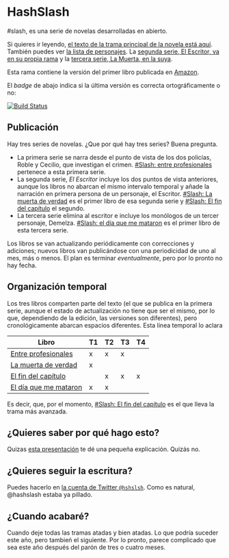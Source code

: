 HashSlash
=========

<p>#slash, es una serie de novelas desarrolladas en abierto. </p>

Si quieres ir leyendo,
 [el texto de la trama principal de la novela está aquí](texto/HashSlash.md). También
 puedes ver [la lista de personajes](texto/personajes.md). La
 [segunda serie, El Escritor, va en su propia rama](https://github.com/JJ/HashSlash/tree/writer)
 y la [tercera serie, La Muerta, en la suya](https://github.com/JJ/HashSlash/tree/muerta).

Esta rama contiene la versión del primer libro publicada en [Amazon](https://www.amazon.es/dp/B00IBIYHC0?tag=atalaya-21&camp=3634&creative=24822&linkCode=as4&creativeASIN=B00IBIYHC0&adid=1EVADRJMZ0K0CCCVE6EX&).

 El *badge* de abajo indica si la última versión es correcta
 ortográficamente o no:
 
[![Build Status](https://travis-ci.org/JJ/HashSlash.png)](https://travis-ci.org/JJ/HashSlash)

Publicación
---

Hay tres series de novelas. ¿Que por qué hay tres series? Buena
pregunta. 

* La primera serie se narra desde el punto de vista de los dos
policías, Roble y Cecilio, que investigan el
crimen. [#Slash: entre profesionales](https://www.amazon.es/dp/B00IVTNGBC?tag=atalaya-21&camp=3634&creative=24822&linkCode=as4&creativeASIN=B00IVTNGBC&adid=1W363DEYN6EVATY6FDCH&)
pertenece a esta primera serie.
* La segunda serie, _El Escritor_ incluye los dos puntos de vista anteriores, aunque
los libros no abarcan el mismo intervalo temporal y añade la narración
en primera persona de un personaje, el
Escritor. [#Slash: La muerta de verdad](https://www.amazon.es/dp/B00IBIYHC0?tag=atalaya-21&camp=3634&creative=24822&linkCode=as4&creativeASIN=B00IBIYHC0&adid=1QPHCEY5JGN96X9AM0MN&)
es el primer libro de esa segunda serie y
[#Slash: El fin del capítulo](https://www.amazon.es/dp/B00KUWR20O?tag=atalaya-21&camp=3634&creative=24822&linkCode=as4&creativeASIN=B00KUWR20O&adid=1YP1MMRAW7NA31WCDKNS&)
el segundo.
* La tercera serie elimina al escritor e incluye los monólogos de un
  tercer personaje,
  Demelza. [#Slash: el día que me mataron](https://www.amazon.es/dp/B006HV9PE8?tag=atalaya-21&camp=3634&creative=24822&linkCode=as4&creativeASIN=B006HV9PE8&adid=0ATJHNDQKCGZ1DRRJ7FG&)
  es el primer libro de esta tercera serie.

Los libros se van actualizando periódicamente con correcciones y
adiciones; nuevos libros van publicándose con una periodicidad de uno
al mes, más o menos. El plan es terminar *eventualmente*, pero por lo
pronto no hay fecha. 

Organización temporal
---

Los tres libros comparten parte del texto (el que se publica en la
primera serie, aunque el estado de actualización no tiene que ser el
mismo, por lo que, dependiendo de la edición, las versiones son
diferentes), pero cronológicamente abarcan espacios diferentes. Esta
línea temporal lo aclara

|Libro | T1 | T2 | T3 | T4 |
|-------|---- | --- | --- | --- |
|[Entre profesionales](https://www.amazon.es/dp/B00IVTNGBC?tag=atalaya-21&camp=3634&creative=24822&linkCode=as4&creativeASIN=B00IVTNGBC&adid=1QZWAVN16K0F9J9R8F5Q&) | x | x | x |  |
|[La muerta de verdad](https://www.amazon.es/dp/B00IBIYHC0?tag=atalaya-21&camp=3634&creative=24822&linkCode=as4&creativeASIN=B00IBIYHC0&adid=0BFKG8HBSKA1B4HDGZ4W&) | x |   |   |   |
|[El fin del capítulo](https://www.amazon.es/dp/B00KUWR20O?tag=atalaya-21&camp=3634&creative=24822&linkCode=as4&creativeASIN=B00KUWR20O&adid=1B7ZJCX2J0R13SW4P0QS&) |  | x | x | x | 
|[El día que me mataron](https://www.amazon.es/dp/B006HV9PE8?tag=atalaya-21&camp=3634&creative=24822&linkCode=as4&creativeASIN=B006HV9PE8&adid=0WH9NVRHYC8E3CWGQS4F&) | x | x |  |  |

Es decir, que, por el momento,
[#Slash: El fin del capítulo](https://www.amazon.es/dp/B00KUWR20O?tag=atalaya-21&camp=3634&creative=24822&linkCode=as4&creativeASIN=B00KUWR20O&adid=1YP1MMRAW7NA31WCDKNS&)
es el que lleva la trama más avanzada. 

¿Quieres saber por qué hago esto?
---

Quizas [esta presentación](http://jj.github.io/literatech) te dé una
pequeña explicación. Quizás no. 

¿Quieres seguir la escritura?
---

Puedes hacerlo en
[la cuenta de Twitter `@hshslsh`](http://twitter.com/hshslsh). Como es
natural, @hashslash estaba ya pillado. 

¿Cuando acabaré?
---

Cuando deje todas las tramas atadas y bien atadas. Lo que podría
suceder este año, pero tambień el siguiente. Por lo pronto, parece complicado que sea este año después del parón de tres o cuatro meses.

 
 
